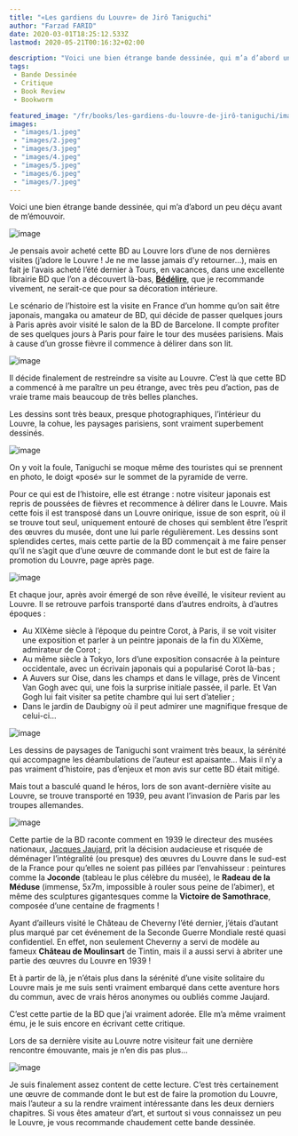```yaml
---
title: "«Les gardiens du Louvre» de Jirô Taniguchi"
author: "Farzad FARID"
date: 2020-03-01T18:25:12.533Z
lastmod: 2020-05-21T00:16:32+02:00

description: "Voici une bien étrange bande dessinée, qui m’a d’abord un peu déçu avant de m’émouvoir."
tags:
 - Bande Dessinée
 - Critique
 - Book Review
 - Bookworm

featured_image: "/fr/books/les-gardiens-du-louvre-de-jirô-taniguchi/images/1.jpeg" 
images:
 - "images/1.jpeg"
 - "images/2.jpeg"
 - "images/3.jpeg"
 - "images/4.jpeg"
 - "images/5.jpeg"
 - "images/6.jpeg"
 - "images/7.jpeg"
---
```


Voici une bien étrange bande dessinée, qui m’a d’abord un peu déçu avant de m’émouvoir.




![image](images/1.jpeg#layoutTextWidth)



Je pensais avoir acheté cette BD au Louvre lors d’une de nos dernières visites (j’adore le Louvre ! Je ne me lasse jamais d’y retourner…), mais en fait je l’avais acheté l’été dernier à Tours, en vacances, dans une excellente librairie BD que l’on a découvert là-bas, [**Bédélire**](https://goo.gl/maps/bwjzKQKVT1MhLQDe8), que je recommande vivement, ne serait-ce que pour sa décoration intérieure.

Le scénario de l’histoire est la visite en France d’un homme qu’on sait être japonais, mangaka ou amateur de BD, qui décide de passer quelques jours à Paris après avoir visité le salon de la BD de Barcelone. Il compte profiter de ses quelques jours à Paris pour faire le tour des musées parisiens. Mais à cause d’un grosse fièvre il commence à délirer dans son lit.




![image](images/2.jpeg#layoutTextWidth)



Il décide finalement de restreindre sa visite au Louvre. C’est là que cette BD a commencé à me paraître un peu étrange, avec très peu d’action, pas de vraie trame mais beaucoup de très belles planches.

Les dessins sont très beaux, presque photographiques, l’intérieur du Louvre, la cohue, les paysages parisiens, sont vraiment superbement dessinés.




![image](images/3.jpeg#layoutTextWidth)



On y voit la foule, Taniguchi se moque même des touristes qui se prennent en photo, le doigt «posé» sur le sommet de la pyramide de verre.

Pour ce qui est de l’histoire, elle est étrange : notre visiteur japonais est repris de poussées de fièvres et recommence à délirer dans le Louvre. Mais cette fois il est transposé dans un Louvre onirique, issue de son esprit, où il se trouve tout seul, uniquement entouré de choses qui semblent être l’esprit des œuvres du musée, dont une lui parle régulièrement. Les dessins sont splendides certes, mais cette partie de la BD commençait à me faire penser qu’il ne s’agit que d’une œuvre de commande dont le but est de faire la promotion du Louvre, page après page.




![image](images/4.jpeg#layoutTextWidth)



Et chaque jour, après avoir émergé de son rêve éveillé, le visiteur revient au Louvre. Il se retrouve parfois transporté dans d’autres endroits, à d’autres époques :

*   Au XIXème siècle à l’époque du peintre Corot, à Paris, il se voit visiter une exposition et parler à un peintre japonais de la fin du XIXème, admirateur de Corot ;
*   Au même siècle à Tokyo, lors d’une exposition consacrée à la peinture occidentale, avec un écrivain japonais qui a popularisé Corot là-bas ;
*   A Auvers sur Oise, dans les champs et dans le village, près de Vincent Van Gogh avec qui, une fois la surprise initiale passée, il parle. Et Van Gogh lui fait visiter sa petite chambre qui lui sert d’atelier ;
*   Dans le jardin de Daubigny où il peut admirer une magnifique fresque de celui-ci…



![image](images/5.jpeg#layoutTextWidth)



Les dessins de paysages de Taniguchi sont vraiment très beaux, la sérénité qui accompagne les déambulations de l’auteur est apaisante… Mais il n’y a pas vraiment d’histoire, pas d’enjeux et mon avis sur cette BD était mitigé.

Mais tout a basculé quand le héros, lors de son avant-dernière visite au Louvre, se trouve transporté en 1939, peu avant l’invasion de Paris par les troupes allemandes.




![image](images/6.jpeg#layoutTextWidth)



Cette partie de la BD raconte comment en 1939 le directeur des musées nationaux, [Jacques Jaujard](https://fr.wikipedia.org/wiki/Jacques_Jaujard), prit la décision audacieuse et risquée de déménager l’intégralité (ou presque) des œuvres du Louvre dans le sud-est de la France pour qu’elles ne soient pas pillées par l’envahisseur : peintures comme la **Joconde** (tableau le plus célèbre du musée), le **Radeau de la Méduse** (immense, 5x7m, impossible à rouler sous peine de l’abimer), et même des sculptures gigantesques comme la **Victoire de Samothrace**, composée d’une centaine de fragments !

Ayant d’ailleurs visité le Château de Cheverny l’été dernier, j’étais d’autant plus marqué par cet événement de la Seconde Guerre Mondiale resté quasi confidentiel. En effet, non seulement Cheverny a servi de modèle au fameux **Château de Moulinsart** de Tintin, mais il a aussi servi à abriter une partie des œuvres du Louvre en 1939 !

Et à partir de là, je n’étais plus dans la sérénité d’une visite solitaire du Louvre mais je me suis senti vraiment embarqué dans cette aventure hors du commun, avec de vrais héros anonymes ou oubliés comme Jaujard.

C’est cette partie de la BD que j’ai vraiment adorée. Elle m’a même vraiment ému, je le suis encore en écrivant cette critique.

Lors de sa dernière visite au Louvre notre visiteur fait une dernière rencontre émouvante, mais je n’en dis pas plus…




![image](images/7.jpeg#layoutTextWidth)



Je suis finalement assez content de cette lecture. C’est très certainement une œuvre de commande dont le but est de faire la promotion du Louvre, mais l’auteur a su la rendre vraiment intéressante dans les deux derniers chapitres. Si vous êtes amateur d’art, et surtout si vous connaissez un peu le Louvre, je vous recommande chaudement cette bande dessinée.
